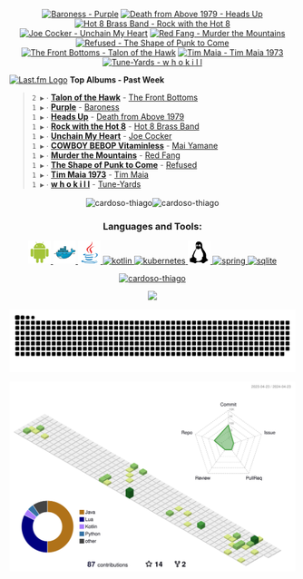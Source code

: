 <!-- lastfm -->
<p align="center"><a href="https://www.last.fm/music/Baroness/Purple"><img src="https://lastfm.freetls.fastly.net/i/u/64s/3f80aa945206081e9eee9d6272871f28.jpg" title="Baroness - Purple"></a> <a href="https://www.last.fm/music/Death+from+Above+1979/Heads+Up"><img src="https://lastfm.freetls.fastly.net/i/u/64s/3fd3e459692bcda4bcce92131991ad76.png" title="Death from Above 1979 - Heads Up"></a> <a href="https://www.last.fm/music/Hot+8+Brass+Band/Rock+with+the+Hot+8"><img src="https://lastfm.freetls.fastly.net/i/u/64s/79fe4613ab7a45339bfcebf55f4e6bed.jpg" title="Hot 8 Brass Band - Rock with the Hot 8"></a> <a href="https://www.last.fm/music/Joe+Cocker/Unchain+My+Heart"><img src="https://lastfm.freetls.fastly.net/i/u/64s/b535e46ae388ab246abf8f9600b38e1a.png" title="Joe Cocker - Unchain My Heart"></a> <a href="https://www.last.fm/music/Red+Fang/Murder+the+Mountains"><img src="https://lastfm.freetls.fastly.net/i/u/64s/223fc42ec8c84592ac7a01caea09c098.png" title="Red Fang - Murder the Mountains"></a> <a href="https://www.last.fm/music/Refused/The+Shape+of+Punk+to+Come"><img src="https://lastfm.freetls.fastly.net/i/u/64s/eff756970a0aa0d3a466ae271d188938.png" title="Refused - The Shape of Punk to Come"></a> <a href="https://www.last.fm/music/The+Front+Bottoms/Talon+of+the+Hawk"><img src="https://lastfm.freetls.fastly.net/i/u/64s/35462860530d9b0b3dfabe37c3bb4ec6.jpg" title="The Front Bottoms - Talon of the Hawk"></a> <a href="https://www.last.fm/music/Tim+Maia/Tim+Maia+1973"><img src="https://lastfm.freetls.fastly.net/i/u/64s/9708b6edc2c7436eabaf2e7793aed8e2.png" title="Tim Maia - Tim Maia 1973"></a> <a href="https://www.last.fm/music/Tune-Yards/w+h+o+k+i+l+l"><img src="https://lastfm.freetls.fastly.net/i/u/64s/263dd343a6534127b7b7a73afe2f0e53.png" title="Tune-Yards - w h o k i l l"></a> </p>

<!--START_LASTFM_ALBUMS:{"period": "7day", "rows": 10}-->
<a href="https://last.fm" target="_blank"><img src="https://user-images.githubusercontent.com/17434202/215290617-e793598d-d7c9-428f-9975-156db1ba89cc.svg" alt="Last.fm Logo" width="18" height="13"/></a> **Top Albums - Past Week**

> `2 ▶️` ∙ **[Talon of the Hawk](https://www.last.fm/music/The+Front+Bottoms/Talon+of+the+Hawk)** - [The Front Bottoms](https://www.last.fm/music/The+Front+Bottoms)<br/>
> `1 ▶️` ∙ **[Purple](https://www.last.fm/music/Baroness/Purple)** - [Baroness](https://www.last.fm/music/Baroness)<br/>
> `1 ▶️` ∙ **[Heads Up](https://www.last.fm/music/Death+from+Above+1979/Heads+Up)** - [Death from Above 1979](https://www.last.fm/music/Death+from+Above+1979)<br/>
> `1 ▶️` ∙ **[Rock with the Hot 8](https://www.last.fm/music/Hot+8+Brass+Band/Rock+with+the+Hot+8)** - [Hot 8 Brass Band](https://www.last.fm/music/Hot+8+Brass+Band)<br/>
> `1 ▶️` ∙ **[Unchain My Heart](https://www.last.fm/music/Joe+Cocker/Unchain+My+Heart)** - [Joe Cocker](https://www.last.fm/music/Joe+Cocker)<br/>
> `1 ▶️` ∙ **[COWBOY BEBOP Vitaminless](https://www.last.fm/music/Mai+Yamane/COWBOY+BEBOP+Vitaminless)** - [Mai Yamane](https://www.last.fm/music/Mai+Yamane)<br/>
> `1 ▶️` ∙ **[Murder the Mountains](https://www.last.fm/music/Red+Fang/Murder+the+Mountains)** - [Red Fang](https://www.last.fm/music/Red+Fang)<br/>
> `1 ▶️` ∙ **[The Shape of Punk to Come](https://www.last.fm/music/Refused/The+Shape+of+Punk+to+Come)** - [Refused](https://www.last.fm/music/Refused)<br/>
> `1 ▶️` ∙ **[Tim Maia 1973](https://www.last.fm/music/Tim+Maia/Tim+Maia+1973)** - [Tim Maia](https://www.last.fm/music/Tim+Maia)<br/>
> `1 ▶️` ∙ **[w h o k i l l](https://www.last.fm/music/Tune-Yards/w+h+o+k+i+l+l)** - [Tune-Yards](https://www.last.fm/music/Tune-Yards)<br/>
<!--END_LASTFM_ALBUMS-->

<p align="center"><img align="center" src="https://github-readme-stats-nine-kohl.vercel.app/api?username=cardoso-thiago&show_icons=true&locale=en&theme=gotham&hide=issues,contribs" alt="cardoso-thiago" /><img align="center" src="https://github-readme-stats-nine-kohl.vercel.app/api/top-langs?username=cardoso-thiago&show_icons=true&locale=en&layout=compact&theme=gotham" alt="cardoso-thiago" /></p>

<h3 align="center">Languages and Tools:</h3>
<p align="center"> <a href="https://developer.android.com" target="_blank"> <img src="https://github.com/devicons/devicon/blob/master/icons/android/android-original.svg" alt="android" width="40" height="40"/> </a> <a href="https://www.docker.com/" target="_blank"> <img src="https://github.com/devicons/devicon/blob/master/icons/docker/docker-original.svg" alt="docker" width="40" height="40"/> </a> <a href="https://www.java.com" target="_blank"> <img src="https://github.com/devicons/devicon/blob/master/icons/java/java-original.svg" alt="java" width="40" height="40"/> </a> <a href="https://kotlinlang.org" target="_blank"> <img src="https://www.vectorlogo.zone/logos/kotlinlang/kotlinlang-icon.svg" alt="kotlin" width="40" height="40"/> </a> <a href="https://kubernetes.io" target="_blank"> <img src="https://www.vectorlogo.zone/logos/kubernetes/kubernetes-icon.svg" alt="kubernetes" width="40" height="40"/> </a> <a href="https://www.linux.org/" target="_blank"> <img src="https://github.com/devicons/devicon/blob/master/icons/linux/linux-plain.svg" alt="linux" width="40" height="40"/> </a> <a href="https://spring.io/" target="_blank"> <img src="https://www.vectorlogo.zone/logos/springio/springio-icon.svg" alt="spring" width="40" height="40"/> </a> <a href="https://www.sqlite.org/" target="_blank"> <img src="https://www.vectorlogo.zone/logos/sqlite/sqlite-icon.svg" alt="sqlite" width="40" height="40"/> </a> </p>

<p align="center"> <a href="https://github.com/ryo-ma/github-profile-trophy"><img src="https://github-profile-trophy.vercel.app/?username=cardoso-thiago&column=7" alt="cardoso-thiago" /></a> </p>

<!--START_SECTION:comicstrip-->
<p align="center">
 <a href="https://xkcd.com/">
 <img src="https://imgs.xkcd.com/comics/scary_triangles.png" />
</a>
</p>
<!--END_SECTION:comicstrip-->

![](https://github.com/cardoso-thiago/cardoso-thiago/raw/output/github-snake.svg)

![](profile-3d-contrib/profile-green-animate.svg)
